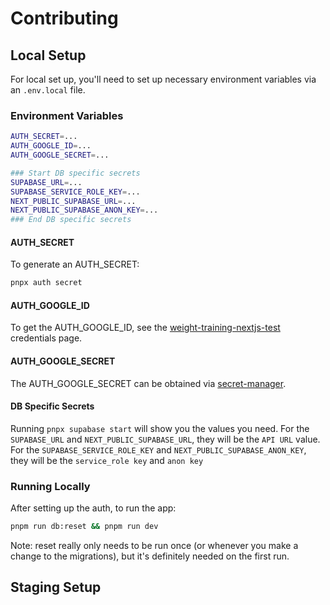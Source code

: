 # Contributing

## Local Setup

For local set up, you'll need to set up necessary environment variables via an
`.env.local` file.

### Environment Variables

```sh
AUTH_SECRET=...
AUTH_GOOGLE_ID=...
AUTH_GOOGLE_SECRET=...

### Start DB specific secrets
SUPABASE_URL=...
SUPABASE_SERVICE_ROLE_KEY=...
NEXT_PUBLIC_SUPABASE_URL=...
NEXT_PUBLIC_SUPABASE_ANON_KEY=...
### End DB specific secrets
```

#### AUTH_SECRET

To generate an AUTH_SECRET:

```sh
pnpx auth secret
```

#### AUTH_GOOGLE_ID

To get the AUTH_GOOGLE_ID, see the [weight-training-nextjs-test] credentials
page.

#### AUTH_GOOGLE_SECRET

The AUTH_GOOGLE_SECRET can be obtained via [secret-manager].

#### DB Specific Secrets

Running `pnpx supabase start` will show you the values you need. For the
`SUPABASE_URL` and `NEXT_PUBLIC_SUPABASE_URL`, they will be the `API URL` value.
For the `SUPABASE_SERVICE_ROLE_KEY` and `NEXT_PUBLIC_SUPABASE_ANON_KEY`, they
will be the `service_role key` and `anon key`

### Running Locally

After setting up the auth, to run the app:

```sh
pnpm run db:reset && pnpm run dev
```

Note: reset really only needs to be run once (or whenever you make a change to
the migrations), but it's definitely needed on the first run.

## Staging Setup

[weight-training-nextjs-test]:
  https://console.cloud.google.com/apis/credentials?inv=1&invt=AbyXSA&project=weight-training-nextjs-test
[secret-manager]:
  https://console.cloud.google.com/security/secret-manager/secret/oauth-secret-test/versions?inv=1&invt=AbyXSA&project=weight-training-nextjs-test
